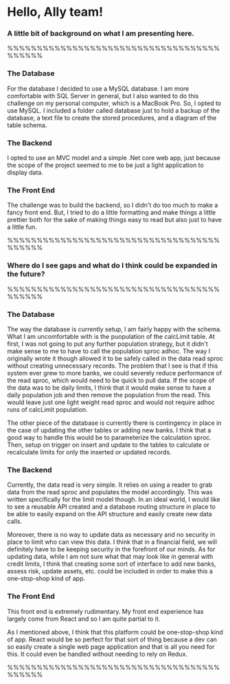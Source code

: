 # Hello, Ally team!

### A little bit of background on what I am presenting here.

%%%%%%%%%%%%%%%%%%%%%%%%%%%%%%%%%%%%%%%%%%
### The Database
For the database I decided to use a MySQL database.
I am more comfortable with SQL Server in general, but I also
wanted to do this challenge on my personal computer,
which is a MacBook Pro. So, I opted to use MySQL.
I included a folder called database just to hold a backup
of the database, a text file to create the stored
procedures, and a diagram of the table schema.

### The Backend
I opted to use an MVC model and a simple .Net core web app,
just because the scope of the project seemed to me to be
just a light application to display data.

### The Front End
The challenge was to build the backend, so I didn't do too
much to make a fancy front end. But, I tried to do a little
formatting and make things a little prettier both for the
sake of making things easy to read but also just to have
a little fun.

%%%%%%%%%%%%%%%%%%%%%%%%%%%%%%%%%%%%%%%%%%

### Where do I see gaps and what do I think could be expanded in the future?

%%%%%%%%%%%%%%%%%%%%%%%%%%%%%%%%%%%%%%%%%%
### The Database
The way the database is currently setup, I am fairly
happy with the schema. What I am uncomfortable with
is the puopulation of the calcLimit table. At first,
I was not going to put any further population strategy,
but it didn't make sense to me to have to call the
population sproc adhoc. The way I originally wrote
it though allowed it to be safely called in the data
read sproc without creating unnecessary records.
The problem that I see is that if this system ever
grew to more banks, we could severely reduce performance
of the read sproc, which would need to be quick to pull
data. If the scope of the data was to be daily limits,
I think that it would make sense to have a daily population
job and then remove the population from the read.
This would leave just one light weight read sproc and
would not require adhoc runs of calcLimit population.

The other piece of the database is currently there is
contingency in place in the case of updating the other
tables or adding new banks. I think that a good way to
handle this would be to parameterize the calculation
sproc. Then, setup on trigger on insert and update to
the tables to calculate or recalculate limits for only
the inserted or updated records.

### The Backend
Currently, the data read is very simple. It relies on
using a reader to grab data from the read sproc and
populates the model accordingly. This was written
specifically for the limit model though. In an ideal
world, I would like to see a reusable API created
and a database routing structure in place to be able
to easily expand on the API structure and easily
create new data calls.

Moreover, there is no way to
update data as necessary and no security in place
to limit who can view this data. I think that in a
financial field, we will definitely have to be
keeping security in the forefront of our minds. As
for updating data, while I am not sure what that may
look like in general with credit limits, I think that
creating some sort of interface to add new banks,
assess risk, update assets, etc. could be included
in order to make this a one-stop-shop kind of app.

### The Front End
This front end is extremely rudimentary. My front
end experience has largely come from React and so I
am quite partial to it.

As I mentioned above, I think that this platform
could be one-stop-shop kind of app. React would be
so perfect for that sort of thing because a dev can
so easily create a single web page application and
that is all you need for this. It could even be
handled without needing to rely on Redux.

%%%%%%%%%%%%%%%%%%%%%%%%%%%%%%%%%%%%%%%%%%
